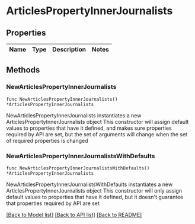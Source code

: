 # ArticlesPropertyInnerJournalists

## Properties

Name | Type | Description | Notes
------------ | ------------- | ------------- | -------------

## Methods

### NewArticlesPropertyInnerJournalists

`func NewArticlesPropertyInnerJournalists() *ArticlesPropertyInnerJournalists`

NewArticlesPropertyInnerJournalists instantiates a new ArticlesPropertyInnerJournalists object
This constructor will assign default values to properties that have it defined,
and makes sure properties required by API are set, but the set of arguments
will change when the set of required properties is changed

### NewArticlesPropertyInnerJournalistsWithDefaults

`func NewArticlesPropertyInnerJournalistsWithDefaults() *ArticlesPropertyInnerJournalists`

NewArticlesPropertyInnerJournalistsWithDefaults instantiates a new ArticlesPropertyInnerJournalists object
This constructor will only assign default values to properties that have it defined,
but it doesn't guarantee that properties required by API are set


[[Back to Model list]](../README.md#documentation-for-models) [[Back to API list]](../README.md#documentation-for-api-endpoints) [[Back to README]](../README.md)


